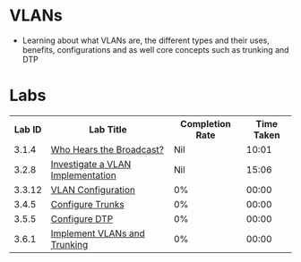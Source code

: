 # VLANs
 - Learning about what VLANs are, the different types and their uses, benefits, configurations and as well core concepts such as trunking and DTP

# Labs
<table>
  <tr>
    <th>Lab ID</th>
    <th>Lab Title</th>
    <th>Completion Rate</th>
    <th>Time Taken</th>
  </tr>
  <tr>
    <td>3.1.4</td>
    <td><a href="https://github.com/c1oud05/VLANs/tree/main/Lab-3.1.4">Who Hears the Broadcast?</a></td>
    <td>Nil</td>
    <td>10:01</td>
  </tr>
  <tr>
    <td>3.2.8</td>
    <td><a href="https://github.com/c1oud05/VLANs/tree/main/Lab-3.2.8">Investigate a VLAN Implementation</a></td>
    <td>Nil</td>
    <td>15:06</td>
  </tr>
  <tr>
    <td>3.3.12</td>
    <td><a href="">VLAN Configuration</a></td>
    <td>0%</td>
    <td>00:00</td>
  </tr>
  <tr>
    <td>3.4.5</td>
    <td><a href="">Configure Trunks</a></td>
    <td>0%</td>
    <td>00:00</td>
  </tr>
  <tr>
    <td>3.5.5</td>
    <td><a href="">Configure DTP</a></td>
    <td>0%</td>
    <td>00:00</td>
  </tr>
  <tr>
    <td>3.6.1</td>
    <td><a href="">Implement VLANs and Trunking</a></td>
    <td>0%</td>
    <td>00:00</td>
  </tr>
</table>
